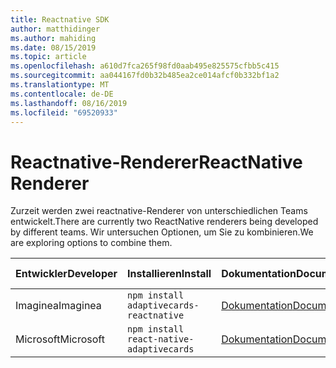 ```yaml
---
title: Reactnative SDK
author: matthidinger
ms.author: mahiding
ms.date: 08/15/2019
ms.topic: article
ms.openlocfilehash: a610d7fca265f98fd0aab495e825575cfbb5c415
ms.sourcegitcommit: aa044167fd0b32b485ea2ce014afcf0b332bf1a2
ms.translationtype: MT
ms.contentlocale: de-DE
ms.lasthandoff: 08/16/2019
ms.locfileid: "69520933"
---
```

# <a name="reactnative-renderer"></a><span data-ttu-id="c4fb3-102">Reactnative-Renderer</span><span class="sxs-lookup"><span data-stu-id="c4fb3-102">ReactNative Renderer</span></span>

<span data-ttu-id="c4fb3-103">Zurzeit werden zwei reactnative-Renderer von unterschiedlichen Teams entwickelt.</span><span class="sxs-lookup"><span data-stu-id="c4fb3-103">There are currently two ReactNative renderers being developed by different teams.</span></span> <span data-ttu-id="c4fb3-104">Wir untersuchen Optionen, um Sie zu kombinieren.</span><span class="sxs-lookup"><span data-stu-id="c4fb3-104">We are exploring options to combine them.</span></span>

<span data-ttu-id="c4fb3-105">Entwickler</span><span class="sxs-lookup"><span data-stu-id="c4fb3-105">Developer</span></span> | <span data-ttu-id="c4fb3-106">Installieren</span><span class="sxs-lookup"><span data-stu-id="c4fb3-106">Install</span></span> | <span data-ttu-id="c4fb3-107">Dokumentation</span><span class="sxs-lookup"><span data-stu-id="c4fb3-107">Documentation</span></span> | <span data-ttu-id="c4fb3-108">Quellcode</span><span class="sxs-lookup"><span data-stu-id="c4fb3-108">Source Code</span></span>
---|---|---|---
<span data-ttu-id="c4fb3-109">Imaginea</span><span class="sxs-lookup"><span data-stu-id="c4fb3-109">Imaginea</span></span> | `npm install adaptivecards-reactnative` | [<span data-ttu-id="c4fb3-110">Dokumentation</span><span class="sxs-lookup"><span data-stu-id="c4fb3-110">Documentation</span></span>](https://www.npmjs.com/package/adaptivecards-reactnative) | [<span data-ttu-id="c4fb3-111">Quelle</span><span class="sxs-lookup"><span data-stu-id="c4fb3-111">Source</span></span>](https://github.com/microsoft/AdaptiveCards/tree/master/source/community/reactnative)
<span data-ttu-id="c4fb3-112">Microsoft</span><span class="sxs-lookup"><span data-stu-id="c4fb3-112">Microsoft</span></span> | `npm install react-native-adaptivecards` | [<span data-ttu-id="c4fb3-113">Dokumentation</span><span class="sxs-lookup"><span data-stu-id="c4fb3-113">Documentation</span></span>](https://www.npmjs.com/package/react-native-adaptivecards) | [<span data-ttu-id="c4fb3-114">Quelle</span><span class="sxs-lookup"><span data-stu-id="c4fb3-114">Source</span></span>](https://github.com/Microsoft/react-native-adaptivecards)

